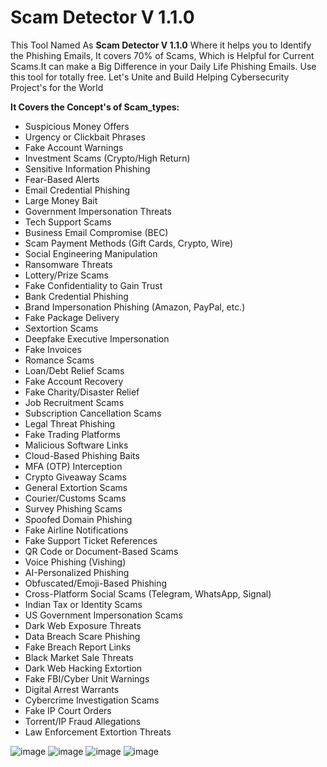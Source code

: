 # Scam Detector V 1.1.0
This Tool Named As **Scam Detector V 1.1.0** 
Where it helps you to Identify the Phishing Emails, 
It covers 70% of Scams, Which is Helpful for Current Scams.It can make a Big Difference in your Daily Life Phishing Emails.
Use this tool for totally free.
Let's Unite and Build Helping Cybersecurity Project's for the World 

__**It Covers the Concept's of Scam_types:**__


  - Suspicious Money Offers
  - Urgency or Clickbait Phrases
  - Fake Account Warnings
  - Investment Scams (Crypto/High Return)
  - Sensitive Information Phishing
  - Fear-Based Alerts
  - Email Credential Phishing
  - Large Money Bait
  - Government Impersonation Threats
  - Tech Support Scams
  - Business Email Compromise (BEC)
  - Scam Payment Methods (Gift Cards, Crypto, Wire)
  - Social Engineering Manipulation
  - Ransomware Threats
  - Lottery/Prize Scams
  - Fake Confidentiality to Gain Trust
  - Bank Credential Phishing
  - Brand Impersonation Phishing (Amazon, PayPal, etc.)
  - Fake Package Delivery
  - Sextortion Scams
  - Deepfake Executive Impersonation
  - Fake Invoices
  - Romance Scams
  - Loan/Debt Relief Scams
  - Fake Account Recovery
  - Fake Charity/Disaster Relief
  - Job Recruitment Scams
  - Subscription Cancellation Scams
  - Legal Threat Phishing
  - Fake Trading Platforms
  - Malicious Software Links
  - Cloud-Based Phishing Baits
  - MFA (OTP) Interception
  - Crypto Giveaway Scams
  - General Extortion Scams
  - Courier/Customs Scams
  - Survey Phishing Scams
  - Spoofed Domain Phishing
  - Fake Airline Notifications
  - Fake Support Ticket References
  - QR Code or Document-Based Scams
  - Voice Phishing (Vishing)
  - AI-Personalized Phishing
  - Obfuscated/Emoji-Based Phishing
  - Cross-Platform Social Scams (Telegram, WhatsApp, Signal)
  - Indian Tax or Identity Scams
  - US Government Impersonation Scams
  - Dark Web Exposure Threats
  - Data Breach Scare Phishing
  - Fake Breach Report Links
  - Black Market Sale Threats
  - Dark Web Hacking Extortion
  - Fake FBI/Cyber Unit Warnings
  - Digital Arrest Warrants
  - Cybercrime Investigation Scams
  - Fake IP Court Orders
  - Torrent/IP Fraud Allegations
  - Law Enforcement Extortion Threats




![image](https://github.com/user-attachments/assets/983c00ad-2127-4845-9eb6-060c7bf7d55f)
![image](https://github.com/user-attachments/assets/766ce625-2c64-40ab-bd6b-509e8f67bf80)
![image](https://github.com/user-attachments/assets/2155ef82-2306-4572-9180-7f1a01a1b8e5)
![image](https://github.com/user-attachments/assets/80f66800-ed50-4d57-9d4d-77fcdd8cc8b3)



